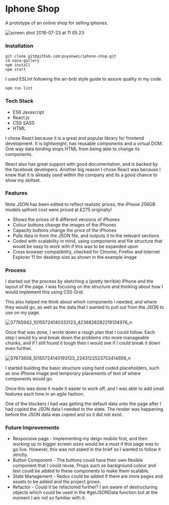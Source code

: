 # Iphone Shop

A prototype of an online shop for selling iphones.

![screen shot 2018-07-23 at 11 05 23](https://user-images.githubusercontent.com/14803518/43082259-8c7b2196-8e8b-11e8-8d58-88e2ced04a68.png)

### Installation

```
git clone git@github.com:puyanwei/iphone-shop.git
cd nasa-gallery
npm install
npm start
```

I used ESLint following the air-bnb style guide to assure quality in my code.

`npm run lint`

### Tech Stack

-   ES6 Javascript
-   React.js
-   CSS SASS
-   HTML

I chose React because it is a great and popular library for frontend development. It is lightweight, has reusable components and a virtual DOM.
One way data binding stops HTML from being able to change its components.

React also has great support with good documentation, and is backed by the facebook developers. Another big reason I chose React was because I knew that it is already used within the company and its a good chance to show my skillset.

### Features

Note JSON has been edited to reflect realistic prices, the iPhone 256GB models upfront cost were priced at £275 originally!

-   Shows the prices of 6 different versions of iPhones
-   Colour buttons change the images of the iPhones
-   Capacity buttons change the price of the iPhones
-   Pulls data in from the JSON file, and outputs it to the relevant sections
-   Coded with scalability in mind, using components and file structure that would be easy to work with if this was to be expanded upon
-   Cross browser compatibility, checked for Chrome, Firefox and Internet Explorer 11 for desktop size as shown in the example image

### Process

I started out the process by sketching a (pretty terrible) iPhone and the layout of the page. I was focusing on the structure and thinking about how I would implement this using CSS Grid.

This also helped me think about which components I needed, and where they would go, as well as the data that I wanted to pull out from the JSON to use on my page.

![37765942_10155724140333123_4236828282219134976_n](https://user-images.githubusercontent.com/14803518/43081284-9c3922b0-8e89-11e8-8b3b-33864c9da86c.jpg)

Once that was done, I wrote down a rough plan that I could follow. Each step I would try and break down the problems into more manageable chunks, and if I still found it tough then I would see if I could break it down even further.

![37673658_10155724140193123_2243122523753414656_n](https://user-images.githubusercontent.com/14803518/43081283-9c1ba8a2-8e89-11e8-9e89-5289ee2a94e4.jpg)

I started building the basic structure using hard coded placeholders, such as one iPhone image and temporary placements of text of where components would go.

Once this was done it made it easier to work off, and I was able to add small features each time in an agile fashion.

One of the blockers I had was getting the default data onto the page after I had copied the JSON data I needed to the state. The render was happening before the JSON data was copied and so it did not exist.

### Future Improvements

-   Responsive page - Implementing my deign mobile first, and then working up to bigger screen sizes would be a must if this page was to go live. However, this was not asked in the brief so I wanted to follow it strictly.
-   Button Component - The buttons could have their own flexible component that I could reuse. Props such as background colour and text could be added to these components to make them scalable.
-   State Management - Redux could be added if there are more pages and assets to be added and the project grows.
-   Refactor - Could it be refactored further? I am aware of destructuring objects which could be used in the #getJSONData function but at the moment I am not so familiar with it.
